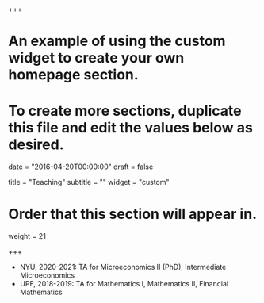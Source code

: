 +++
# An example of using the custom widget to create your own homepage section.
# To create more sections, duplicate this file and edit the values below as desired.

date = "2016-04-20T00:00:00"
draft = false

title = "Teaching"
subtitle = ""
widget = "custom"

# Order that this section will appear in.
weight = 21

+++
- NYU, 2020-2021: TA for Microeconomics II (PhD), Intermediate Microeconomics
- UPF, 2018-2019: TA for Mathematics I, Mathematics II, Financial Mathematics
